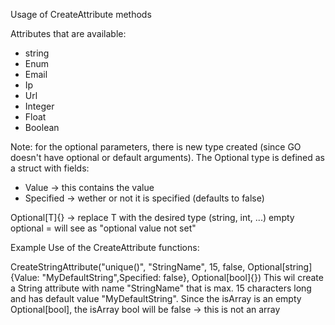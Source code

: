 Usage of CreateAttribute methods

Attributes that are available:
- string
- Enum
- Email
- Ip
- Url
- Integer
- Float
- Boolean

Note: for the optional parameters, there is new type created (since GO doesn't have optional or default arguments). The Optional type is defined as a struct with fields:

- Value -> this contains the value
- Specified -> wether or not it is specified (defaults to false)

Optional[T]{} -> replace T with the desired type (string, int, ...)
empty optional = will see as "optional value not set"

Example Use of the CreateAttribute functions:

CreateStringAttribute("unique()", "StringName", 15, false, Optional[string]{Value: "MyDefaultString",Specified: false}, Optional[bool]{}) 
This wil create a String attribute with name "StringName" that is max. 15 characters long and has default value "MyDefaultString". Since the isArray is an empty Optional[bool], the isArray bool will be false -> this is not an array
